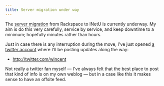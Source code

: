 ```yaml
---
title: Server migration under way
---
```


The [server migration](http://www.wincent.com/a/about/wincent/weblog/archives/2008/01/farewell_racksp.php) from Rackspace to INetU is currently underway. My aim is do this very carefully, service by service, and keep downtime to a minimum; hopefully minutes rather than hours.

Just in case there is any interruption during the move, I've just opened [a twitter account](http://twitter.com/wincent) where I'll be posting updates along the way:

-   <http://twitter.com/wincent>

Not really a twitter fan myself — I've always felt that the best place to post that kind of info is on my own weblog — but in a case like this it makes sense to have an offsite feed.
